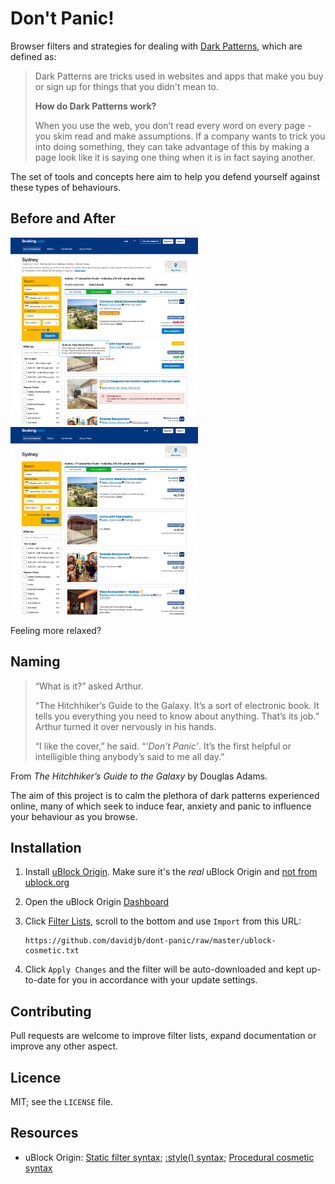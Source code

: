 # Don't Panic!

Browser filters and strategies for dealing with
[Dark Patterns](https://darkpatterns.org), which are defined as:

> Dark Patterns are tricks used in websites and apps that make you buy or sign up
> for things that you didn't mean to.
>
> **How do Dark Patterns work?**
>
> When you use the web, you don’t read every word on every page - you skim read and make assumptions. If a company wants to trick you into doing something, they can take advantage of this by making a page look like it is saying one thing when it is in fact saying another.

The set of tools and concepts here aim to help you defend yourself against these
types of behaviours.

## Before and After

<p>
<img src="media/before.jpg" width="300" alt="Booking.com in its raw state before filters">
<img src="media/after.jpg" width="300" alt="Booking.com after using Don't Panic!">
</p>

Feeling more relaxed?

## Naming

> “What is it?” asked Arthur.
>
> “The Hitchhiker’s Guide to the Galaxy. It’s a sort of electronic book. It tells you everything you need to know about anything. That’s its job.”
Arthur turned it over nervously in his hands.
>
> “I like the cover,” he said. “_'Don’t Panic'_. It’s the first helpful or intelligible thing anybody’s said to me all day.”

From _The Hitchhiker’s Guide to the Galaxy_ by Douglas Adams.

The aim of this project is to calm the plethora of dark patterns experienced online,
many of which seek to induce fear, anxiety and panic to influence your behaviour as
you browse.

## Installation

1. Install [uBlock Origin](https://github.com/gorhill/uBlock).  Make sure it's the _real_ uBlock Origin and [not
   from ublock.org](https://github.com/gorhill/uBlock/wiki/uBlock-Origin-is-completely-unrelated-to-the-web-site-ublock.org)
1. Open the uBlock Origin [Dashboard](https://github.com/gorhill/uBlock/wiki/Dashboard)
1. Click [Filter Lists](https://github.com/gorhill/uBlock/wiki/Filter-lists-from-around-the-web),
   scroll to the bottom and use `Import` from this URL:

       https://github.com/davidjb/dont-panic/raw/master/ublock-cosmetic.txt

1. Click `Apply Changes` and the filter will be auto-downloaded and kept up-to-date
   for you in accordance with your update settings.

## Contributing

Pull requests are welcome to improve filter lists, expand documentation or improve
any other aspect.

## Licence

MIT; see the `LICENSE` file.

## Resources

* uBlock Origin: [Static filter syntax](https://github.com/gorhill/uBlock/wiki/Static-filter-syntax);
  [:style() syntax](https://github.com/gorhill/uBlock/wiki/Static-filter-syntax#style);
  [Procedural cosmetic syntax](https://github.com/gorhill/uBlock/wiki/Procedural-cosmetic-filters)
